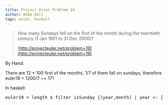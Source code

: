 ```yaml
---
title: Project Euler Problem 19
author: Adam Bell
tags: euler, haskell
---
```

> <span>How many Sundays fell on the first of the month during the twentieth century (1 Jan 1901 to 31 Dec 2000)?</span>
>
> [http://projecteuler.net/problem=19](http://projecteuler.net/problem=19)

By Hand:

There are 12 * 100 first of the months, 1/7 of them fall on sundays, therefore euler19 = 1200/7 ~= 171

In haskell:

<div class="highlight">

<pre>euler19 = length $ filter isSunday [(year,month) | year <- [1901..2000], month <- [1..12]] isSunday :: (Integer,Int) -> Bool isSunday (year, month) = isSunday1 $ toWeekDate $ fromGregorian year month 01 where isSunday1 (_,_,7) = True isSunday1 _ = False </pre>

</div>
